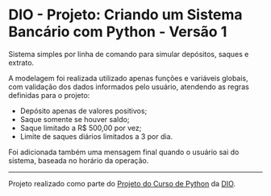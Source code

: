 # DIO - Projeto: Criando um Sistema Bancário com Python - Versão 1

Sistema simples por linha de comando para simular depósitos, saques e extrato.

A modelagem foi realizada utilizado apenas funções e variáveis globais, com validação dos dados informados pelo usuário, atendendo as regras definidas para o projeto:

- Depósito apenas de valores positivos;
- Saque somente se houver saldo;
- Saque limitado a R$ 500,00 por vez;
- Limite de saques diários limitados a 3 por dia.

Foi adicionada também uma mensagem final quando o usuário sai do sistema, baseada no horário da operação.

---

Projeto realizado como parte do [Projeto do Curso de Python](https://web.dio.me/project/desafio-de-projeto-criando-um-sistema-bancario/learning/fa812356-0da6-4a85-9ffb-8b255748a288) da [DIO](https://web.dio.me).